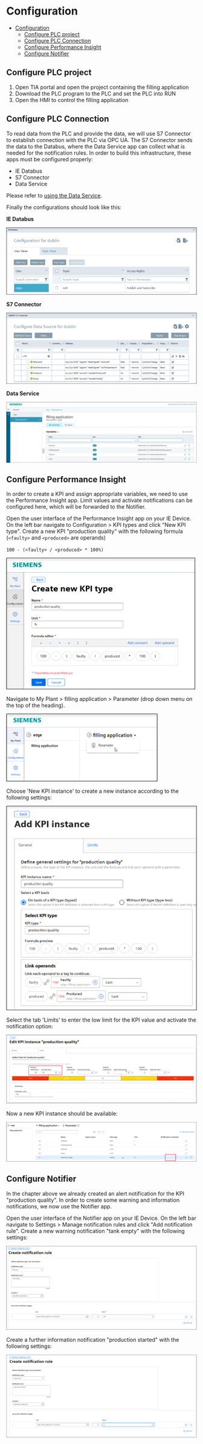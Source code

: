 # Configuration

- [Configuration](#configuration)
  - [Configure PLC project](#configure-plc-project)
  - [Configure PLC Connection](#configure-plc-connection)
  - [Configure Performance Insight](#configure-performance-insight)
  - [Configure Notifier](#configure-notifier)

## Configure PLC project

1) Open TIA portal and open the project containing the filling application
2) Download the PLC program to the PLC and set the PLC into RUN
3) Open the HMI to control the filling application

## Configure PLC Connection

To read data from the PLC and provide the data, we will use S7 Connector to establish connection with the PLC via OPC UA.
The S7 Connector sends the data to the Databus, where the Data Service app can collect what is needed for the notification rules.
In order to build this infrastructure, these apps must be configured properly:

- IE Databus
- S7 Connector
- Data Service

Please refer to [using the Data Service](https://github.com/industrial-edge/data-service).

Finally the configurations should look like this:

**IE Databus**

![1](graphics/1_Databus.PNG)

**S7 Connector**

![2](graphics/2_S7_Connector.PNG)

**Data Service**

![3](graphics/3_DataService.PNG)

## Configure Performance Insight

In order to create a KPI and assign appropriate variables, we need to use the Performance Insight app.
Limit values and activate notifications can be configured here, which will be forwarded to the Notifier.

Open the user interface of the Performance Insight app on your IE Device. On the left bar navigate to Configuration > KPI types and click "New KPI type".
Create a new KPI "production quality" with the following formula (`<faulty>` and `<produced>` are operands)

`100 - (<faulty> / <produced> * 100%)`

![4_1](graphics/4_1_PerformanceInsight.png)

Navigate to My Plant > filling application > Parameter (drop down menu on the top of the heading).

![4_2](graphics/4_2_PerformanceInsight.png)

Choose 'New KPI instance' to create a new instance according to the following settings:

![4_3](graphics/4_3_PerformanceInsight.png)

Select the tab 'Limits' to enter the low limit for the KPI value and activate the notification option:

![4_4](graphics/4_4_PerformanceInsight.png)

Now a new KPI instance should be available:

![4_5](graphics/4_5_PerformanceInsight.png)

## Configure Notifier

In the chapter above we already created an alert notification for the KPI "production quality".
In order to create some warning and information notifications, we now use the Notifier app.

Open the user interface of the Notifier app on your IE Device. On the left bar navigate to Settings > Manage notification rules and click "Add notification rule".
Create a new warning notification "tank empty" with the following settings:

![5_1](graphics/5_1_Notifier.PNG)

Create a further information notification "production started" with the following settings:

![5_2](graphics/5_2_Notifier.PNG)
